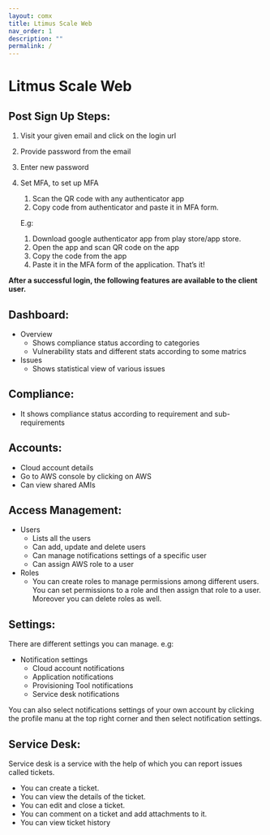 ```yaml
---
layout: comx
title: Ltimus Scale Web
nav_order: 1
description: ""
permalink: /
---
```


# Litmus Scale Web
## Post Sign Up Steps:
1. Visit your given email and click on the login url
2. Provide password from the email
3. Enter new password
4. Set MFA, to set up MFA
    1. Scan the QR code with any authenticator app
    2. Copy code from authenticator and paste it in MFA form.
   
    E.g:
    1. Download google authenticator app from play store/app store. 
    2. Open the app and scan QR code on the app
    3. Copy the code from the app
    4. Paste it in the MFA form of the application. That’s it!

**After a successful login, the following features are available to the client user.**

## Dashboard:
* Overview
    * Shows compliance status according to categories
    * Vulnerability stats and different stats according to some matrics
* Issues
    * Shows statistical view of various issues

## Compliance:
* It shows compliance status according to requirement and sub-requirements

## Accounts:
* Cloud account details
* Go to AWS console by clicking on AWS
* Can view shared AMIs

## Access Management:
* Users
    * Lists all the users
    * Can add, update and delete users
    * Can manage notifications settings of a specific user
    * Can assign AWS role to a user
* Roles
    * You can create roles to manage permissions among different users. You can set permissions to a role and then assign that role to a user. Moreover you can delete roles as well.

## Settings:
There are different settings you can manage. e.g:
- Notification settings
    - Cloud account notifications
    - Application notifications
    - Provisioning Tool notifications
    - Service desk notifications
	
You can also select notifications settings of your own account by clicking the profile manu at the top right corner and then select notification settings.


## Service Desk:
Service desk is a service with the help of which you can report issues called tickets. 
- You can create a ticket.
- You can view the details of the ticket.
- You can edit and close a ticket.
- You can comment on a ticket and add attachments to it.
- You can view ticket history
